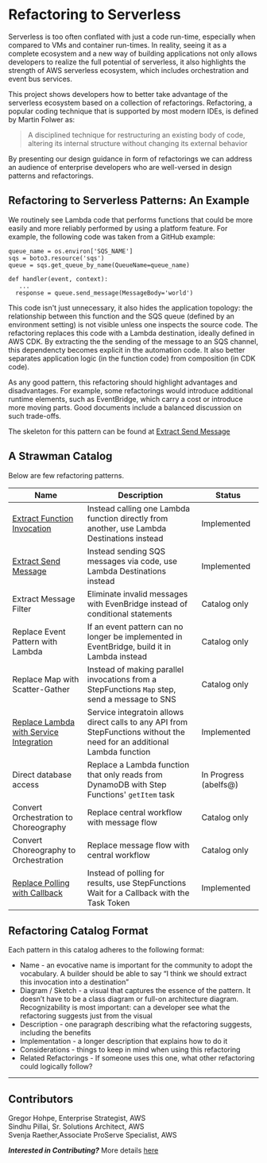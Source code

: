 # Refactoring to Serverless

Serverless is too often conflated with just a code run-time, especially when compared to VMs and container run-times. In reality, seeing it as a complete ecosystem and a new way of building applications not only allows developers to realize the full potential of serverless, it also highlights the strength of AWS serverless ecosystem, which includes orchestration and event bus services.

This project shows developers how to better take advantage of the serverless ecosystem based on a collection of refactorings. Refactoring, a popular coding technique that is supported by most modern IDEs, is defined by Martin Folwer as:

> A disciplined technique for restructuring an existing body of code, altering its internal structure without changing its external behavior

By presenting our design guidance in form of refactorings we can address an audience of enterprise developers who are well-versed in design patterns and refactorings. 

## Refactoring to Serverless Patterns: An Example

We routinely see Lambda code that performs functions that could be more easily and more reliably performed by using a platform feature. For example, the following code was taken from a GitHub example:

```
queue_name = os.environ['SQS_NAME']
sqs = boto3.resource('sqs')
queue = sqs.get_queue_by_name(QueueName=queue_name)

def handler(event, context):
   ...
  response = queue.send_message(MessageBody='world')
```

This code isn't just unnecessary, it also hides the application topology: the relationship between this function and the SQS queue (defined by an environment setting) is not visible unless one inspects the source code.
The refactoring replaces this code with a Lambda destination, ideally defined in AWS CDK. By extracting the the sending of the message to an SQS channel, this dependencty becomes explicit in the automation code. It also better separates application logic (in the function code) from composition (in CDK code).

As any good pattern, this refactoring should highlight advantages and disadvantages. For example, some refactorings would introduce additional runtime elements, such as EventBridge, which carry a cost or introduce more moving parts. Good documents include a balanced discussion on such trade-offs.

The skeleton for this pattern can be found at [Extract Send Message](patterns/extract_send_message.md)

## A Strawman Catalog

Below are few refactoring patterns.

| Name | Description | Status |
| ---- | ---- | ---- |
| [Extract Function Invocation](patterns/extract_function_invocation.md) | Instead calling one Lambda function directly from another, use Lambda Destinations instead | Implemented  |
| [Extract Send Message](patterns/extract_send_message.md) | Instead sending SQS messages via code, use Lambda Destinations instead | Implemented |
| Extract Message Filter | Eliminate invalid messages with EvenBridge instead of conditional statements | Catalog only | 
| Replace Event Pattern with Lambda | If an event pattern can no longer be implemented in EventBridge, build it in Lambda instead | Catalog only |
| Replace Map with Scatter-Gather | Instead of making parallel invocations from a StepFunctions `Map` step, send a message to SNS  | Catalog only |
| [Replace Lambda with Service Integration](patterns/service_integration.md) | Service integratoin allows direct calls to any API from StepFunctions without the need for an additional Lambda function | Implemented |
| Direct database access | Replace a Lambda function that only reads from DynamoDB with Step Functions' `getItem` task  | In Progress (abelfs@) |
| Convert Orchestration to Choreography | Replace central workflow with message flow  | Catalog only |
| Convert Choreography to Orchestration | Replace message flow with central workflow | Catalog only |
| [Replace Polling with Callback](patterns/replace_polling_with_callback.md) | Instead of polling for results, use StepFunctions Wait for a Callback with the Task Token  | Implemented |

## Refactoring Catalog Format

Each pattern in this catalog adheres to the following format:

* Name - an evocative name is important for the community to adopt the vocabulary. A builder should be able to say “I think we should extract this invocation into a destination”
* Diagram / Sketch - a visual that captures the essence of the pattern. It doesn’t have to be a class diagram or full-on architecture diagram. Recognizability is most important: can a developer see what the refactoring suggests just from the visual
* Description - one paragraph describing what the refactoring suggests, including the benefits
* Implementation - a longer description that explains how to do it
* Considerations - things to keep in mind when using this refactoring
* Related Refactorings - If someone uses this one, what other refactoring could logically follow?

---

## Contributors
Gregor Hohpe, Enterprise Strategist, AWS  
Sindhu Pillai, Sr. Solutions Architect, AWS  
Svenja Raether,Associate ProServe Specialist, AWS  

***Interested in Contributing?*** 
More details [here](CONTRIBUTING.md)